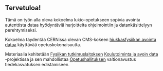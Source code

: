## Tervetuloa! 

Tämä on työn alla oleva kokoelma lukio-opetukseen sopivia avointa autenttista dataa hyödyntäviä harjoitteita ohjelmointiin ja datankäsittelyyn perehtymiseksi.

Kokoelma täydentää CERNissa olevan CMS-kokeen [hiukkasfysiikan avointa dataa](https://github.com/cms-opendata-education) käyttävää opetuskokonaisuutta.

Materiaalia kehitetään [Fysiikan tutkimuslaitoksen](https://www.hip.fi) [Koulutoiminta ja avoin data](https://www.hip.fi/research/education-and-open-data/) -projektissa ja sen mahdollistaa [Opetushallituksen](https://www.oph.fi/) valtionavustus tiedekasvatuksen edistämiseen.

